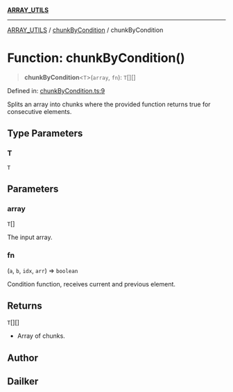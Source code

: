 [**ARRAY_UTILS**](../../README.md)

***

[ARRAY_UTILS](../../README.md) / [chunkByCondition](../README.md) / chunkByCondition

# Function: chunkByCondition()

> **chunkByCondition**\<`T`\>(`array`, `fn`): `T`[][]

Defined in: [chunkByCondition.ts:9](https://github.com/dailker/everyutil/blob/9b590f3b464c4883aa51a0e840c616072d918dc8/src/array/chunkByCondition.ts#L9)

Splits an array into chunks where the provided function returns true for consecutive elements.

## Type Parameters

### T

`T`

## Parameters

### array

`T`[]

The input array.

### fn

(`a`, `b`, `idx`, `arr`) => `boolean`

Condition function, receives current and previous element.

## Returns

`T`[][]

- Array of chunks.

## Author

## Dailker
